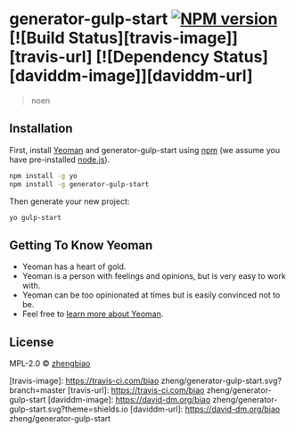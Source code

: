 # generator-gulp-start [![NPM version][npm-image]][npm-url] [![Build Status][travis-image]][travis-url] [![Dependency Status][daviddm-image]][daviddm-url]
> noen

## Installation

First, install [Yeoman](http://yeoman.io) and generator-gulp-start using [npm](https://www.npmjs.com/) (we assume you have pre-installed [node.js](https://nodejs.org/)).

```bash
npm install -g yo
npm install -g generator-gulp-start
```

Then generate your new project:

```bash
yo gulp-start
```

## Getting To Know Yeoman

 * Yeoman has a heart of gold.
 * Yeoman is a person with feelings and opinions, but is very easy to work with.
 * Yeoman can be too opinionated at times but is easily convinced not to be.
 * Feel free to [learn more about Yeoman](http://yeoman.io/).

## License

MPL-2.0 © [zhengbiao]()


[npm-image]: https://badge.fury.io/js/generator-gulp-start.svg
[npm-url]: https://npmjs.org/package/generator-gulp-start
[travis-image]: https://travis-ci.com/biao zheng/generator-gulp-start.svg?branch=master
[travis-url]: https://travis-ci.com/biao zheng/generator-gulp-start
[daviddm-image]: https://david-dm.org/biao zheng/generator-gulp-start.svg?theme=shields.io
[daviddm-url]: https://david-dm.org/biao zheng/generator-gulp-start
